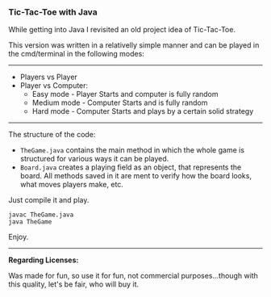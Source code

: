 ### Tic-Tac-Toe with Java

While getting into Java I revisited an old project idea of Tic-Tac-Toe.

This version was written in a relativelly simple manner and can be played in the cmd/terminal in the following modes:

----
* Players vs Player
* Player vs Computer:
  - Easy mode - Player Starts and computer is fully random
  - Medium mode - Computer Starts and is fully random
  - Hard mode - Computer Starts and plays by a certain solid strategy
----

The structure of the code:
* `TheGame.java` contains the main method in which the whole game is structured for various ways it can be played.
* `Board.java` creates a playing field as an object, that represents the board. All methods saved in it are ment to verify how the board looks, what moves players make, etc.  

Just compile it and play.
```
javac TheGame.java
java TheGame
```

Enjoy.

----
__Regarding Licenses:__

Was made for fun, so use it for fun, not commercial purposes...though with this quality, let's be fair, who will buy it.
